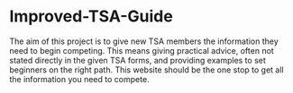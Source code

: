 # Improved-TSA-Guide

The aim of this project is to give new TSA members the information they need to begin competing. This means giving practical advice, often not stated directly in the given TSA forms, and providing examples to set beginners on the right path. This website should be the one stop to get all the information you need to compete.
